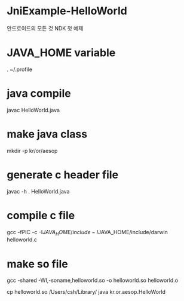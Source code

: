 # JniExample-HelloWorld
안드로이드의 모든 것 NDK 첫 예제

# JAVA_HOME variable 
. ~/.profile

# java compile
javac HelloWorld.java

# make java class
mkdir -p kr/or/aesop

# generate c header file
javac -h . HelloWorld.java

# compile c file
gcc -fPIC -c -I$JAVA_HOME/include -I$JAVA_HOME/include/darwin helloworld.c

# make so file
gcc -shared -WI,-soname,helloworld.so -o helloworld.so helloworld.o

cp helloworld.so /Users/csh/Library/
java kr.or.aesop.HelloWorld

